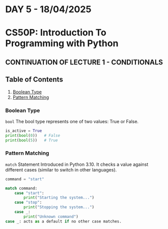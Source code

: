 # **DAY 5 - 18/04/2025**

# **CS50P: Introduction To Programming with Python**

## CONTINUATION OF LECTURE 1 - CONDITIONALS

## Table of Contents
1. [Boolean Type](#boolean-type)
2. [Pattern Matching](#pattern-matching)


### Boolean Type
`bool`
The bool type represents one of two values: True or False.

```python
is_active = True
print(bool(0))   # False
print(bool(5))   # True
```

### Pattern Matching
`match` Statement
Introduced in Python 3.10. It checks a value against different cases (similar to switch in other languages).

```python
command = "start"

match command:
    case "start":
        print("Starting the system...")
    case "stop":
        print("Stopping the system...")
    case _:
        print("Unknown command")
case _: acts as a default if no other case matches.
```